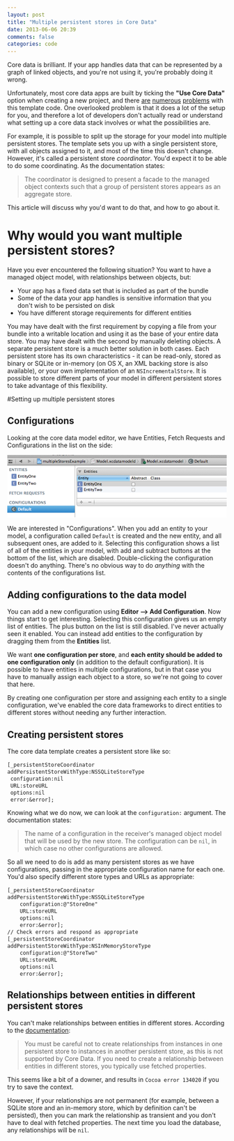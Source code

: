 ```yaml
---
layout: post
title: "Multiple persistent stores in Core Data"
date: 2013-06-06 20:39
comments: false
categories: code
---
```


Core data is brilliant. If your app handles data that can be represented by a graph of linked objects, and you're not using it, you're probably doing it wrong.

Unfortunately, most core data apps are built by ticking the **"Use Core Data"** option when creating a new project, and there [are](http://nachbaur.com/blog/smarter-core-data) [numerous](http://www.cimgf.com/2008/05/29/coding-practice-cleaning-up-the-default-core-data-project/) [problems](http://oleb.net/blog/2013/05/xcode-project-templates-difference/) with this template code. One overlooked problem is that it does a lot of the setup for you, and therefore a lot of developers don't actually read or understand what setting up a core data stack involves or what the possibilities are.
<!--more-->
For example, it is possible to split up the storage for your model into multiple persistent stores. The template sets you up with a single persistent store, with all objects assigned to it, and most of the time this doesn't change. However, it's called a persistent store _coordinator_. You'd expect it to be able to do some coordinating. As the documentation states:

>The coordinator is designed to present a facade to the managed object contexts such that a group of persistent stores appears as an aggregate store.

This article will discuss why you'd want to do that, and how to go about it.

# Why would you want multiple persistent stores?

Have you ever encountered the following situation? You want to have a managed object model, with relationships between objects, but: 

- Your app has a fixed data set that is included as part of the bundle 
- Some of the data your app handles is sensitive information that you don't wish to be persisted on disk
- You have different storage requirements for different entities

You may have dealt with the first requirement by copying a file from your bundle into a writable location and using it as the base of your entire data store. You may have dealt with the second by manually deleting objects. A separate persistent store is a much better solution in both cases. Each persistent store has its own characteristics - it can be read-only, stored as binary or SQLite or in-memory (on OS X, an XML backing store is also available), or your own implementation of an `NSIncrementalStore`. It is possible to store different parts of your model in different persistent stores to take advantage of this flexibility.

#Setting up multiple persistent stores

## Configurations

Looking at the core data model editor, we have Entities, Fetch Requests and Configurations in the list on the side:

![The model editor with the default configuration selected](/images/configurations/configurations.png)

We are interested in "Configurations". When you add an entity to your model, a configuration called `Default` is created and the new entity, and all subsequent ones, are added to it. Selecting this configuration shows a list of all of the entities in your model, with add and subtract buttons at the bottom of the list, which are disabled. Double-clicking the configuration doesn't do anything. There's no obvious way to do _anything_ with the contents of the configurations list.
  
## Adding configurations to the data model

You can add a new configuration using **Editor --> Add Configuration**. Now things start to get interesting. Selecting this configuration gives us an empty list of entities. The plus button on the list is still disabled. I've never actually seen it enabled. You can instead add entities to the configuration by dragging them from the **Entities** list. 

We want **one configuration per store**, and **each entity should be added to one configuration only** (in addition to the default configuration). It is possible to have entities in multiple configurations, but in that case you have to manually assign each object to a store, so we're not going to cover that here. 

By creating one configuration per store and assigning each entity to a single configuration, we've enabled the core data frameworks to direct entities to different stores without needing any further interaction.  

## Creating persistent stores

The core data template creates a persistent store like so:

```objc
[_persistentStoreCoordinator addPersistentStoreWithType:NSSQLiteStoreType
 configuration:nil 
 URL:storeURL 
 options:nil 
 error:&error];
```

Knowing what we do now, we can look at the `configuration:` argument. The documentation states:

>The name of a configuration in the receiver's managed object model that will be used by the new store. The configuration can be `nil`, in which case no other configurations are allowed.

So all we need to do is add as many persistent stores as we have configurations, passing in the appropriate configuration name for each one. You'd also specify different store types and URLs as appropriate:

```objc
[_persistentStoreCoordinator addPersistentStoreWithType:NSSQLiteStoreType 
    configuration:@"StoreOne" 
    URL:storeURL 
    options:nil 
    error:&error];
// Check errors and respond as appropriate
[_persistentStoreCoordinator addPersistentStoreWithType:NSInMemoryStoreType 
    configuration:@"StoreTwo" 
    URL:storeURL 
    options:nil 
    error:&error];
```

## Relationships between entities in different persistent stores

You can't make relationships between entities in different stores. According to the [documentation](http://developer.apple.com/library/mac/#documentation/Cocoa/Conceptual/CoreData/Articles/cdRelationships.html#//apple_ref/doc/uid/TP40001857-SW5):

>You must be careful not to create relationships from instances in one persistent store to instances in another persistent store, as this is not supported by Core Data. If you need to create a relationship between entities in different stores, you typically use fetched properties.

This seems like a bit of a downer, and results in `Cocoa error 134020` if you try to save the context. 

However, if your relationships are not permanent (for example, between a SQLite store and an in-memory store, which by definition can't be persisted), then you can mark the relationship as transient and you don't have to deal with fetched properties. The next time you load the database, any relationships will be `nil`.


